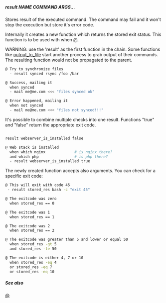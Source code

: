 ##### result NAME COMMAND ARGS...

Stores result of the executed command. The command may fail and it won't stop the execution but store it's error code.

Internally it creates a new function which returns the stored exit status. This function is to be used with when [@](@.md).

WARNING: use the 'result' as the first function in the chain. Some functions like [output_to_file](output_to_file.md) start another process to grab output of their commands.
The resulting function would not be propagated to the parent.

```bash
@ Try to synchronize files
  - result synced rsync /foo /bar

@ Success, mailing it
  when synced
  - mail me@me.com <<< "files synced ok"

@ Error happened, mailing it
  when not synced
  - mail me@me.com <<< "files not synced!!!"
```

It's possible to combine multiple checks into one result. Functions "true" and "false" return the appropriate exit code.

```bash

result webserver_is_installed false

@ Web stack is installed
  when which nginx             # is nginx there?
  and which php                # is php there?
  - result webserver_is_installed true
```

The newly created function accepts also arguments. You can check for a specific exit code:

```bash
@ This will exit with code 45
 - result stored_res bash -c "exit 45"

@ The exitcode was zero
  when stored_res == 0

@ The exitcode was 1
  when stored_res == 1

@ The exitcode was 2
  when stored_res == 2

@ The exitcode was greater than 5 and lower or equal 50
  when stored_res -gt 5
  and stored_res -le 50

@ The exitcode is either 4, 7 or 10
  when stored_res -eq 4
  or stored_res -eq 7
  or stored_res -eq 10

```

##### See also

[@](@.md)  
